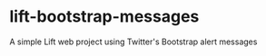 lift-bootstrap-messages
=======================

A simple Lift web project using Twitter's Bootstrap alert messages
